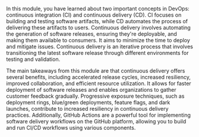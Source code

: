 In this module, you have learned about two important concepts in DevOps: continuous integration (CI) and continuous delivery (CD). CI focuses on building and testing software artifacts, while CD automates the process of delivering these artifacts to users. Continuous delivery involves automating the generation of software releases, ensuring they're deployable, and making them available to consumers. It aims to minimize the time to deploy and mitigate issues. Continuous delivery is an iterative process that involves transitioning the latest software release through different environments for testing and validation.

The main takeaways from this module are that continuous delivery offers several benefits, including accelerated release cycles, increased resiliency, improved collaboration, and efficient resource utilization. It allows for faster deployment of software releases and enables organizations to gather customer feedback gradually. Progressive exposure techniques, such as deployment rings, blue/green deployments, feature flags, and dark launches, contribute to increased resiliency in continuous delivery practices. Additionally, GitHub Actions are a powerful tool for implementing software delivery workflows on the GitHub platform, allowing you to build and run CI/CD workflows using various components.
